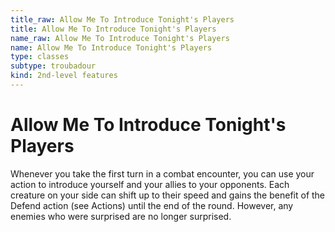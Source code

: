 ```yaml
---
title_raw: Allow Me To Introduce Tonight's Players
title: Allow Me To Introduce Tonight's Players
name_raw: Allow Me To Introduce Tonight's Players
name: Allow Me To Introduce Tonight's Players
type: classes
subtype: troubadour
kind: 2nd-level features
---
```


# Allow Me To Introduce Tonight's Players

Whenever you take the first turn in a combat encounter, you can use your action to introduce yourself and your allies to your opponents. Each creature on your side can shift up to their speed and gains the benefit of the Defend action (see Actions) until the end of the round. However, any enemies who were surprised are no longer surprised.
